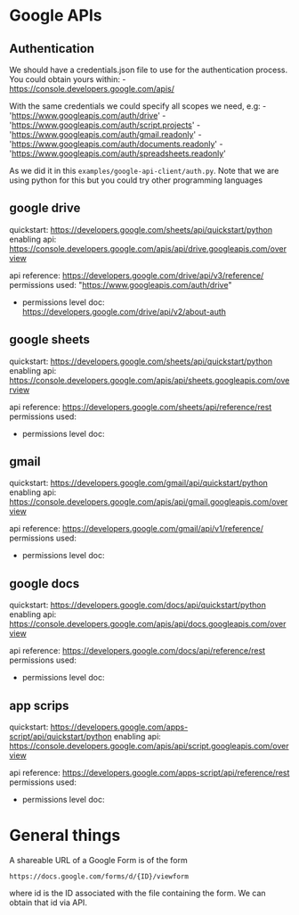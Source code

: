 # Google APIs

## Authentication

We should have a credentials.json file to use for the authentication process.
You could obtain yours within:
    - https://console.developers.google.com/apis/

With the same credentials we could specify all scopes we need, e.g:
    - 'https://www.googleapis.com/auth/drive'
    - 'https://www.googleapis.com/auth/script.projects'
    - 'https://www.googleapis.com/auth/gmail.readonly'
    - 'https://www.googleapis.com/auth/documents.readonly'
    - 'https://www.googleapis.com/auth/spreadsheets.readonly'

As we did it in this `examples/google-api-client/auth.py`.
Note that we are using python for this but you could try other programming languages

## google drive

quickstart: https://developers.google.com/sheets/api/quickstart/python
enabling api: https://console.developers.google.com/apis/api/drive.googleapis.com/overview

api reference: https://developers.google.com/drive/api/v3/reference/
permissions used: "https://www.googleapis.com/auth/drive"
* permissions level doc: https://developers.google.com/drive/api/v2/about-auth

## google sheets

quickstart: https://developers.google.com/sheets/api/quickstart/python
enabling api: https://console.developers.google.com/apis/api/sheets.googleapis.com/overview

api reference: https://developers.google.com/sheets/api/reference/rest
permissions used:
* permissions level doc:


## gmail

quickstart: https://developers.google.com/gmail/api/quickstart/python
enabling api: https://console.developers.google.com/apis/api/gmail.googleapis.com/overview

api reference: https://developers.google.com/gmail/api/v1/reference/
permissions used:
* permissions level doc:

## google docs

quickstart: https://developers.google.com/docs/api/quickstart/python
enabling api: https://console.developers.google.com/apis/api/docs.googleapis.com/overview

api reference: https://developers.google.com/docs/api/reference/rest
permissions used:
* permissions level doc:

## app scrips

quickstart: https://developers.google.com/apps-script/api/quickstart/python
enabling api: https://console.developers.google.com/apis/api/script.googleapis.com/overview

api reference: https://developers.google.com/apps-script/api/reference/rest
permissions used:
* permissions level doc:

# General things

A shareable URL of a Google Form is of the form

`https://docs.google.com/forms/d/{ID}/viewform`

where id is the ID associated with the file containing the form. 
We can obtain that id via API.
